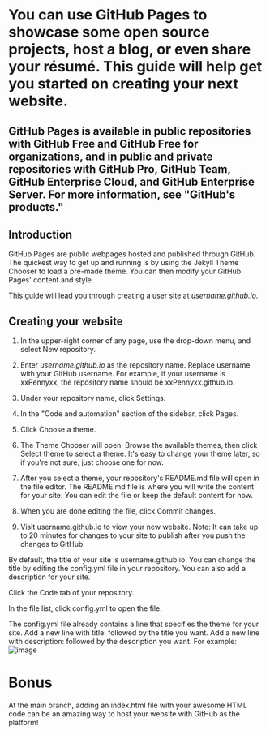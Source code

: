 # You can use GitHub Pages to showcase some open source projects, host a blog, or even share your résumé. This guide will help get you started on creating your next website.

## GitHub Pages is available in public repositories with GitHub Free and GitHub Free for organizations, and in public and private repositories with GitHub Pro, GitHub Team, GitHub Enterprise Cloud, and GitHub Enterprise Server. For more information, see "GitHub's products."

## Introduction
GitHub Pages are public webpages hosted and published through GitHub. The quickest way to get up and running is by using the Jekyll Theme Chooser to load a pre-made theme. You can then modify your GitHub Pages' content and style.

This guide will lead you through creating a user site at _username.github.io._

## Creating your website
1. In the upper-right corner of any page, use the  drop-down menu, and select New repository.

2. Enter _username.github.io_ as the repository name. Replace username with your GitHub username. For example, if your username is xxPennyxx, the repository name should be xxPennyxx.github.io.

3. Under your repository name, click Settings.

4. In the "Code and automation" section of the sidebar, click  Pages.

5. Click Choose a theme.

6. The Theme Chooser will open. Browse the available themes, then click Select theme to select a theme. It's easy to change your theme later, so if you're not sure, just choose one for now.

7. After you select a theme, your repository's README.md file will open in the file editor. The README.md file is where you will write the content for your site. You can edit the file or keep the default content for now.

8. When you are done editing the file, click Commit changes.

9. Visit username.github.io to view your new website. Note: It can take up to 20 minutes for changes to your site to publish after you push the changes to GitHub.

By default, the title of your site is username.github.io. You can change the title by editing the config.yml file in your repository. You can also add a description for your site.

Click the Code tab of your repository.

In the file list, click config.yml to open the file.


The config.yml file already contains a line that specifies the theme for your site. Add a new line with title: followed by the title you want. Add a new line with description: followed by the description you want. For example:
![image](https://user-images.githubusercontent.com/82216874/174548614-7e274fd3-858f-4206-accb-f42c91f6b953.png)


# Bonus
At the main branch, adding an index.html file with your awesome HTML code can be an amazing way to host your website with GitHub as the platform!
